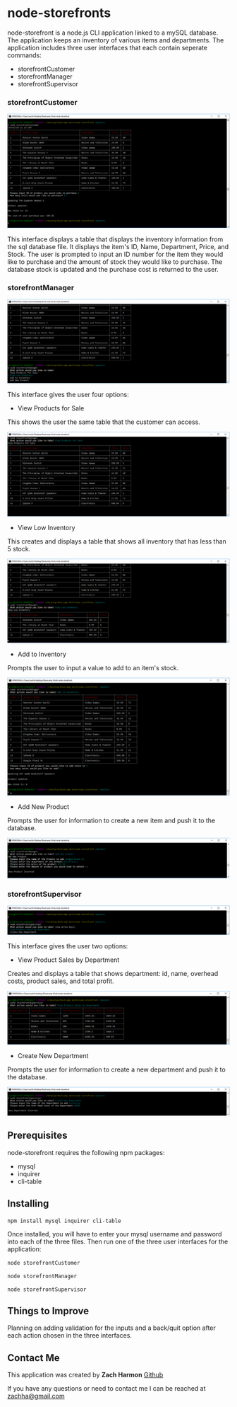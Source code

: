 # node-storefronts

node-storefront is a node.js CLI application linked to a mySQL database.  The application keeps an inventory of various items and departments. The application includes three user interfaces that each contain seperate commands:

* storefrontCustomer
* storefrontManager
* storefrontSupervisor

### storefrontCustomer

![customer image](images/customer.png)

This interface displays a table that displays the inventory information from the sql database file.  It displays the item's ID, Name, Department, Price, and Stock.  The user is prompted to input an ID number for the item they would like to purchase and the amount of stock they would like to purchase.  The database stock is updated and the purchase cost is returned to the user. 

### storefrontManager

![manager image](images/manager-choices.png)

This interface gives the user four options:

* View Products for Sale

This shows the user the same table that the customer can access.

![manager view products](images/manager-viewproducts.png)

* View Low Inventory

This creates and displays a table that shows all inventory that has less than 5 stock.

![manager low inventory](images/manager-viewlow.png)

* Add to Inventory

Prompts the user to input a value to add to an item's stock.

![manager add inventory](images/manager-addstock.png)

* Add New Product

Prompts the user for information to create a new item and push it to the database.

![manager add product](images/manager-newproduct.png)
### storefrontSupervisor

![supervisor](images/supervisor.png)

This interface gives the user two options:

* View Product Sales by Department

Creates and displays a table that shows department: id, name, overhead costs, product sales, and total profit.

![supervisor view department table](images/supervisor-viewdepartment.png)

* Create New Department

Prompts the user for information to create a new department and push it to the database.

![supervisor new department](images/supervisor-newdepartment.png)


## Prerequisites 

node-storefront requires the following npm packages:
- mysql
- inquirer
- cli-table

## Installing

```
npm install mysql inquirer cli-table
```

Once installed, you will have to enter your mysql username and password into each of the three files. Then run one of the three user interfaces for the application:

```
node storefrontCustomer
```

```
node storefrontManager
```

```
node storefrontSupervisor
```
## Things to Improve

Planning on adding validation for the inputs and a back/quit option after each action chosen in the three interfaces.

## Contact Me

This application was created by **Zach Harmon** [Github](https://github.com/zachha) 

If you have any questions or need to contact me I can be reached at 
zachha@gmail.com
